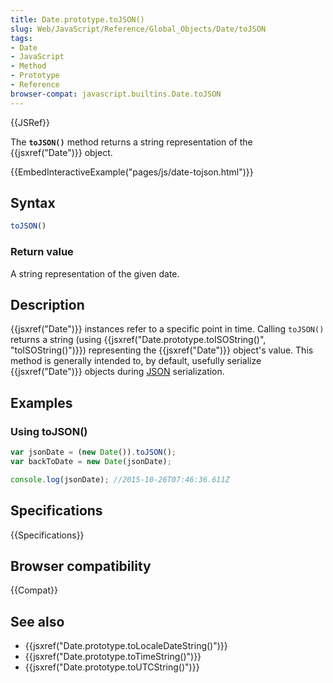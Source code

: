 ```yaml
---
title: Date.prototype.toJSON()
slug: Web/JavaScript/Reference/Global_Objects/Date/toJSON
tags:
- Date
- JavaScript
- Method
- Prototype
- Reference
browser-compat: javascript.builtins.Date.toJSON
---
```

{{JSRef}}

The **`toJSON()`** method returns a string representation of the
{{jsxref("Date")}} object.

{{EmbedInteractiveExample("pages/js/date-tojson.html")}}

## Syntax

```js
toJSON()
```

### Return value

A string representation of the given date.

## Description

{{jsxref("Date")}} instances refer to a specific point in time. Calling
`toJSON()` returns a string (using
{{jsxref("Date.prototype.toISOString()",
  "toISOString()")}})
representing the {{jsxref("Date")}} object's value. This method is
generally intended to, by default, usefully serialize {{jsxref("Date")}}
objects during [JSON](/en-US/docs/Glossary/JSON) serialization.

## Examples

### Using toJSON()

```js
var jsonDate = (new Date()).toJSON();
var backToDate = new Date(jsonDate);

console.log(jsonDate); //2015-10-26T07:46:36.611Z
```

## Specifications

{{Specifications}}

## Browser compatibility

{{Compat}}

## See also

*   {{jsxref("Date.prototype.toLocaleDateString()")}}
*   {{jsxref("Date.prototype.toTimeString()")}}
*   {{jsxref("Date.prototype.toUTCString()")}}
